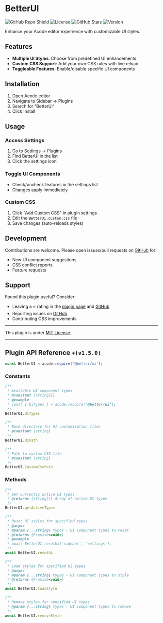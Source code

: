 # BetterUI

![GitHub Repo Shield](https://img.shields.io/github/repo-size/overskul/better-ui?color=yellow&label=Size&style=for-the-badge)
![License](https://img.shields.io/github/license/overskul/better-ui?color=yellow&style=for-the-badge)
![GitHub Stars](https://img.shields.io/github/stars/overskul/better-ui?color=yellow&style=for-the-badge)
![Version](https://img.shields.io/github/v/release/overskul/better-ui?color=yellow&style=for-the-badge)

Enhance your Acode editor experience with customizable UI styles.

## Features

- **Multiple UI Styles**: Choose from predefined UI enhancements
- **Custom CSS Support**: Add your own CSS rules with live reload
- **Toggleable Features**: Enable/disable specific UI components

## Installation

1. Open Acode editor
2. Navigate to Sidebar → Plugins
3. Search for "BetterUI"
4. Click Install

## Usage

### Access Settings
1. Go to Settings → Plugins
2. Find BetterUI in the list
3. Click the settings icon

### Toggle UI Components
- Check/uncheck features in the settings list
- Changes apply immediately

### Custom CSS
1. Click "Add Custom CSS" in plugin settings
2. Edit the `BetterUI.custom.css` file
3. Save changes (auto-reloads styles)

## Development
Contributions are welcome. Please open issues/pull requests on [GitHub](https://github.com/overskul/better-ui) for:
- New UI component suggestions
- CSS conflict reports
- Feature requests

## Support
Found this plugin useful? Consider:
- Leaving a ⭐ rating in the [plugin page](https://acode.app/plugin/x.better.ui) and [GitHub](https://github.com/overskul/better-ui)
- Reporting issues on [GitHub](https://github.com/overskul/better-ui)
- Contributing CSS improvements

---

This plugin is under [MIT License](./LICENSE).

---

## Plugin API Reference `+(v1.5.0)`

```javascript
const BetterUI = acode.require('@better/ui');
```

### Constants
```javascript
/**
 * Available UI component types
 * @constant {string[]}
 * @example
 * const { UiTypes } = acode.require('@better/ui');
 */
BetterUI.UiTypes

/**
 * Base directory for UI customization files
 * @constant {string}
 */
BetterUI.UiPath

/**
 * Path to custom CSS file
 * @constant {string}
 */
BetterUI.CustomCssPath
```

### Methods
```javascript
/**
 * Get currently active UI types
 * @returns {string[]} Array of active UI types
 */
BetterUI.getActiveTypes

/**
 * Reset UI styles for specified types
 * @async
 * @param {...string} types - UI component types to reset
 * @returns {Promise<void>}
 * @example
 * await BetterUI.resetUi('sidebar', 'settings');
 */
await BetterUI.resetUi

/**
 * Load styles for specified UI types
 * @async
 * @param {...string} types - UI component types to style
 * @returns {Promise<void>}
 */
await BetterUI.loadStyle

/**
 * Remove styles for specified UI types
 * @param {...string} types - UI component types to remove
 */
await BetterUI.removeStyle
```
